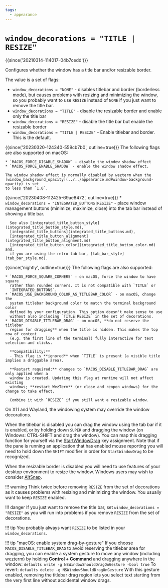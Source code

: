```yaml
---
tags:
  - appearance
---
```

# `window_decorations = "TITLE | RESIZE"`

{{since('20210314-114017-04b7cedd')}}

Configures whether the window has a title bar and/or resizable border.

The value is a set of flags:

* `window_decorations = "NONE"` - disables titlebar and border (borderless
  mode), but causes problems with resizing and minimizing the window, so you
  probably want to use `RESIZE` instead of `NONE` if you just want to remove
  the title bar.
* `window_decorations = "TITLE"` - disable the resizable border and enable only the title bar
* `window_decorations = "RESIZE"` - disable the title bar but enable the resizable border
* `window_decorations = "TITLE | RESIZE"` - Enable titlebar and border.  This is the default.

{{since('20230320-124340-559cb7b0', outline=true)}}
    The following flags are also supported on macOS:

    * `MACOS_FORCE_DISABLE_SHADOW` - disable the window shadow effect
    * `MACOS_FORCE_ENABLE_SHADOW` - enable the window shadow effect.

    The window shadow effect is normally disabled by wezterm when the
    [window_background_opacity](../../appearance.md#window-background-opacity) is set
    to less than `1.0`.

{{since('20230408-112425-69ae8472', outline=true)}}
    * `window_decorations = "INTEGRATED_BUTTONS|RESIZE"` - place window
      management buttons (minimize, maximize, close) into the tab bar
      instead of showing a title bar.

      See also [integrated_title_button_style](integrated_title_button_style.md),
      [integrated_title_buttons](integrated_title_buttons.md),
      [integrated_title_button_alignment](integrated_title_button_alignment.md)
      [integrated_title_button_color](integrated_title_button_color.md) and,
      if you are using the retro tab bar, [tab_bar_style](tab_bar_style.md).

{{since('nightly', outline=true)}}
    The following flags are also supported:

    * `MACOS_FORCE_SQUARE_CORNERS` - on macOS, force the window to have square
      rather than rounded corners. It is not compatible with `TITLE` or
      `INTEGRATED_BUTTONS`.
    * `MACOS_USE_BACKGROUND_COLOR_AS_TITLEBAR_COLOR` - on macOS, change the
      system titlebar background color to match the terminal background color
      defined by your configuration. This option doesn't make sense to use
      without also including `TITLE|RESIZE` in the set of decorations.
    * `MACOS_DISABLE_TITLEBAR_DRAG` — on macOS, **do not reserve the titlebar
      region for dragging** when the title is hidden. This makes the top row of content
      (e.g. the first line of the terminal) fully interactive for text selection and clicks.
      
      **Compatibility:**
      - This flag is **ignored** when `TITLE` is present (a visible title implies a draggable area).
      
      **Restart required:** changes to `MACOS_DISABLE_TITLEBAR_DRAG` are only applied when a
      window is created. Updating this flag at runtime will not affect existing
      windows; **restart WezTerm** (or close and reopen windows) for the change to take effect.
      
      Combine it with `RESIZE` if you still want a resizable window.

On X11 and Wayland, the windowing system may override the window decorations.

When the titlebar is disabled you can drag the window using the tab bar if it
is enabled, or by holding down `SUPER` and dragging the window (on Windows:
CTRL-SHIFT and drag the window). You can map this dragging function for
yourself via the [StartWindowDrag](../keyassignment/StartWindowDrag.md) key
assignment. Note that if the pane is running an application that has enabled
mouse reporting you will need to hold down the `SHIFT` modifier in order for
`StartWindowDrag` to be recognized.

When the resizable border is disabled you will need to use features of your
desktop environment to resize the window. Windows users may wish to consider
[AltSnap](https://github.com/RamonUnch/AltSnap).

!!! warning
    Think twice before removing `RESIZE` from the set of decorations as it causes
    problems with resizing and minimizing the window. You usually want to keep
    `RESIZE` enabled.

!!! danger
    If you just want to remove the title bar, set `window_decorations = "RESIZE"`
    as you will run into problems if you remove `RESIZE` from the set of
    decorations.

!!! tip
    You probably always want `RESIZE` to be listed in your `window_decorations`.

!!! tip "macOS: enable system drag-by-gesture"
    If you choose `MACOS_DISABLE_TITLEBAR_DRAG` to avoid reserving the titlebar area for
    dragging, you can enable a system gesture to move any window (including wezterm) by holding
    **Control + Command** and dragging anywhere in the window:
    ```
    defaults write -g NSWindowShouldDragOnGesture -bool true
    ```
    To revert:
    ```
    defaults delete -g NSWindowShouldDragOnGesture
    ```
    With this gesture enabled, removing the titlebar drag region lets you select text
    starting from the very first line without accidental window drags.
